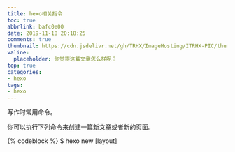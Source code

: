 ```yaml
---
title: hexo相关指令
toc: true
abbrlink: bafc0e00
date: 2019-11-18 20:18:25
comments: true
thumbnail: https://cdn.jsdelivr.net/gh/TRHX/ImageHosting/ITRHX-PIC/thumbnail/img.png
valine:
  placeholder: 你觉得这篇文章怎么样呢？
top: true
categories: 
- hexo
tags:
- hexo
---
```

写作时常用命令。
<!-- more -->
你可以执行下列命令来创建一篇新文章或者新的页面。

{% codeblock %}
$ hexo new [layout] <title>
{% endcodeblock %}

您可以在命令中指定文章的布局（layout），默认为 `post`，
可以通过修改`_config.yml`中的`default_layout`参数来指定默认布局。

## 布局（Layout）
Hexo 有三种默认布局：`post`、`page`和`draft`。在创建者三种不同类型的文件时，它们将会被保存到不同的路径；而您自定义的其他布局和`post`相同，都将储存到`source/_posts`文件夹。

| 布局 | 路径 |
|:--|:--|
| post | source/_posts |
| page | source |
| draft | source/_drafts |

{% blockquote %}
### 不要处理我的文章
如果你不想你的文章被处理，你可以将 Front-Matter 中的`layout:`设为`false`。
{% endblockquote %}
## 文件名称
Hexo 默认以标题做为文件名称，但您可编辑`new_post_name`参数来改变默认的文件名称，举例来说，设为`:year-:month-:day-:title.md`可让您更方便的通过日期来管理文章。

| 变量 | 描述 |
|:--|:--|
| :title | 标题（小写，空格将会被替换为短杠） |
| :year | 建立的年份，比如， 2015 |
| :month | 建立的月份（有前导零），比如， 04 |
| :i_month | 建立的月份（无前导零），比如， 4 |
| :day | 建立的日期（有前导零），比如， 07 |
| :i_day | 建立的日期（无前导零），比如， 7 |

## 草稿
刚刚提到了 Hexo 的一种特殊布局：`draft`，这种布局在建立时会被保存到`source/_drafts`文件夹，您可通过`publish`命令将草稿移动到`source/_posts`文件夹，该命令的使用方式与`new`十分类似，您也可在命令中指定`layout`来指定布局。

{% codeblock %}
$ hexo publish [layout] <title>
{% endcodeblock %}
草稿默认不会显示在页面中，您可在执行时加上`--draft`参数，或是把`render_drafts`参数设为`true`来预览草稿。
## 模版（Scaffold）
在新建文章时，Hexo 会根据`scaffolds`文件夹内相对应的文件来建立文件，例如：
{% codeblock %}
$ hexo new photo "My Gallery"
{% endcodeblock %}
在执行这行指令时，Hexo 会尝试在`scaffolds`文件夹中寻找`photo.md`，并根据其内容建立文章，以下是您可以在模版中使用的变量：

| 变量 |	描述 |
|:--|:--|
| layout | 布局 |
| title | 标题 |
| date | 文件建立日期 |

## 标签插件（Tag Plugins）
标签插件和 Front-matter 中的标签不同，它们是用于在文章中快速插入特定内容的插件。
### 引用块
在文章中插入引言，可包含作者、来源和标题。
**别号：**quote

```
{% blockquote [author[, source]] [link] [source_link_title] %}
content 
{% endblockquote %}
```
#### 样例
**‌没有提供参数，则只输出普通的 blockquote**
```
{% blockquote %}
Lorem ipsum dolor sit amet, consectetur adipiscing elit. Pellentesque hendrerit lacus ut purus iaculis feugiat. Sed nec tempor elit, quis aliquam neque. Curabitur sed diam eget dolor fermentum semper at eu lorem.
{% endblockquote %}
```
{% blockquote %}
Lorem ipsum dolor sit amet, consectetur adipiscing elit. Pellentesque hendrerit lacus ut purus iaculis feugiat. Sed nec tempor elit, quis aliquam neque. Curabitur sed diam eget dolor fermentum semper at eu lorem.
{% endblockquote %}
**‌引用书上的句子**
```
{% blockquote David Levithan, Wide Awake %}
Do not just seek happiness for yourself. Seek happiness for all. Through kindness. Through mercy.
{% endblockquote %}
```
{% blockquote David Levithan, Wide Awake %}
Do not just seek happiness for yourself. Seek happiness for all. Through kindness. Through mercy.
{% endblockquote %}
**引用 Twitter**
```
{% blockquote @DevDocs https://twitter.com/devdocs/status/356095192085962752 %}
NEW: DevDocs now comes with syntax highlighting. http://devdocs.io
{% endblockquote %}
```
{% blockquote @DevDocs https://twitter.com/devdocs/status/356095192085962752 %}
NEW: DevDocs now comes with syntax highlighting. http://devdocs.io
{% endblockquote %}
**引用网络上的文章**
```
{% blockquote Seth Godin http://sethgodin.typepad.com/seths_blog/2009/07/welcome-to-island-marketing.html Welcome to Island Marketing %}
Every interaction is both precious and an opportunity to delight.
{% endblockquote %}
```
{% blockquote Seth Godin http://sethgodin.typepad.com/seths_blog/2009/07/welcome-to-island-marketing.html Welcome to Island Marketing %}
Every interaction is both precious and an opportunity to delight.
{% endblockquote %}
### 代码块
在文章中插入代码。
**别名：**code
```
{% codeblock [title] [lang:language] [url] [link text] %}
code snippet
{% endcodeblock %}
```
#### 样例
**普通的代码块**
```
{% codeblock %}
alert('Hello World!');
{% endcodeblock %}
```
{% codeblock %}
alert('Hello World!');
{% endcodeblock %}
**指定语言**
```
{% codeblock lang:objc %}
[rectangle setX: 10 y: 10 width: 20 height: 20];
{% endcodeblock %}
```
{% codeblock lang:objc %}
[rectangle setX: 10 y: 10 width: 20 height: 20];
{% endcodeblock %}
**附加说明**
```
{% codeblock Array.map %}
array.map(callback[, thisArg])
{% endcodeblock %}
```
{% codeblock Array.map %}
array.map(callback[, thisArg])
{% endcodeblock %}
**附加说明和网址**
```
{% codeblock _.compact http://underscorejs.org/#compact Underscore.js %}
_.compact([0, 1, false, 2, '', 3]);
=> [1, 2, 3]
{% endcodeblock %}
```
{% codeblock _.compact http://underscorejs.org/#compact Underscore.js %}
_.compact([0, 1, false, 2, '', 3]);
=> [1, 2, 3]
{% endcodeblock %}
### 反引号代码块
另一种形式的代码块，不同的是它使用三个反引号来包裹。

\``` [language] [title] [url] [link text] code snippet ```
### Pull Quote
在文章中插入 Pull quote。
```
{% pullquote [class] %}
content
{% endpullquote %}
```
### jsFiddle
在文章中嵌入 jsFiddle。
```
{% jsfiddle shorttag [tabs] [skin] [width] [height] %}
```
### Gist
在文章中嵌入 Gist。
```
{% gist gist_id [filename] %}
```
### iframe
在文章中插入 iframe。
```
{% iframe url [width] [height] %}
```
### Image
在文章中插入指定大小的图片。
```
{% img [class names] /path/to/image [width] [height] "title text 'alt text'" %}
```
### Include Code
插入 `source/downloads/code`文件夹内的代码文件。`source/downloads/code`不是固定的，取决于你在配置文件中`code_dir`的配置。
```
{% include_code [title] [lang:language] [from:line] [to:line] path/to/file %}
```
#### 样例
**嵌入 test.js 文件全文**
```
{% include_code lang:javascript test.js %}
```
**只嵌入第 3 行**
```
{% include_code lang:javascript from:3 to:3 test.js %}
```
**嵌入第 5 行至第 8 行**
```
{% include_code lang:javascript from:5 to:8 test.js %}
```
**嵌入第 5 行至文件结束**
```
{% include_code lang:javascript from:5 test.js %}
```
**嵌入第 1 行至第 8 行**
```
{% include_code lang:javascript to:8 test.js %}
```
### Youtube
在文章中插入 Youtube 视频。
```
{% youtube video_id %}
```
### Vimeo
在文章中插入 Vimeo 视频。
```
{% vimeo video_id %}
```
### 引用文章
引用其他文章的链接。
```
{% post_path filename %}
{% post_link filename [title] [escape] %}
```
在使用此标签时可以忽略文章文件所在的路径或者文章的永久链接信息、如语言、日期。
例如，在文章中使用<code>&#123%post_link how-to-bake-a-cake %&#125</code>时，只需有一个名为`how-to-bake-a-cake.md`的文章文件即可。即使这个文件位于站点文件夹的`source/posts/2015-02-my-family-holiday`目录下、或者文章的永久链接是 2018/en/how-to-bake-a-cake，都没有影响。
默认链接文字是文章的标题，你也可以自定义要显示的文本。此时不应该使用 Markdown 语法 []()。
默认对文章的标题和自定义标题里的特殊字符进行转义。可以使用escape选项，禁止对特殊字符进行转义。
**链接使用文章的标题**
<code>&#123% post_link hexo-3-8-released %&#125</code>
[Hexo 3.8.0 Released](https://hexo.io/news/2018/10/19/hexo-3-8-released/ "Hexo 3.8.0 Released")
**链接使用自定义文字**
<code>&#123% post_link hexo-3-8-released '通往文章的链接' %&#125</code>
[通往文章的链接](https://hexo.io/news/2018/10/19/hexo-3-8-released/ "通往文章的链接")
**对标题的特殊字符进行转义**
```
{% post_link hexo-4-released 'How to use <b> tag in title' %}
```
**禁止对标题的特殊字符进行转义**
```
{% post_link hexo-4-released '<b>bold</b> custom title' false %}
```
[**bold** custom title](https://hexo.io/news/2019/10/14/hexo-4-released/ "<b>bold</b> custom title")
[](#引用资源 "引用资源")引用资源[](#引用资源)
引用文章的资源。
```
{% asset_path filename %}
{% asset_img filename [title] %}
{% asset_link filename [title] [escape] %}
```
[](#Raw "Raw")Raw[](#Raw)
如果您想在文章中插入 Swig 标签，可以尝试使用 Raw 标签，以免发生解析异常。
```
{% raw %}
content
{% endraw %}
```
[](#文章摘要和截断 "文章摘要和截断")文章摘要和截断[](#文章摘要和截断)
在文章中使用 `<!-- more -->`，那么 `<!-- more -->` 之前的文字将会被视为摘要。首页中将只出现这部分文字，同时这部分文字也会出现在正文之中。
例如：
```
Lorem ipsum dolor sit amet, consectetur adipiscing elit, sed do eiusmod tempor incididunt ut labore et dolore magna aliqua.
<!-- more -->
Ut enim ad minim veniam, quis nostrud exercitation ullamco laboris nisi ut aliquip ex ea commodo consequat. Duis aute irure dolor in reprehenderit in voluptate velit esse cillum dolore eu fugiat nulla pariatur. Excepteur sint occaecat cupidatat non proident, sunt in culpa qui officia deserunt mollit anim id est laborum.
```
首页中将只会出现
```
Lorem ipsum dolor sit amet, consectetur adipiscing elit, sed do eiusmod tempor incididunt ut labore et dolore magna aliqua.
```
正文中则会出现
```
Lorem ipsum dolor sit amet, consectetur adipiscing elit, sed do eiusmod tempor incididunt ut labore et dolore magna aliqua.

Ut enim ad minim veniam, quis nostrud exercitation ullamco laboris nisi ut aliquip ex ea commodo consequat. Duis aute irure dolor in reprehenderit in voluptate velit esse cillum dolore eu fugiat nulla pariatur. Excepteur sint occaecat cupidatat non proident, sunt in culpa qui officia deserunt mollit anim id est laborum.
```

注意，摘要可能会被 Front Matter 中的 `excerpt` 覆盖。
